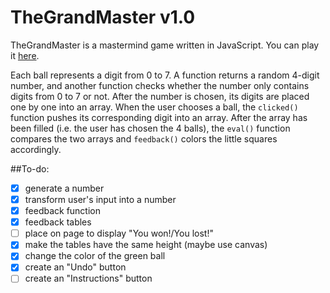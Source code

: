 # TheGrandMaster v1.0
TheGrandMaster is a mastermind game written in JavaScript. You can play it [here](https://oanarosca.github.io/TheGrandMaster).

Each ball represents a digit from 0 to 7. A function returns a random 4-digit number, and another function checks whether the number only contains digits from 0 to 7 or not. After the number is chosen, its digits are placed one by one into an array. When the user chooses a ball, the `clicked()` function pushes its corresponding digit into an array. After the array has been filled (i.e. the user has chosen the 4 balls), the `eval()` function compares the two arrays and `feedback()` colors the little squares accordingly.

##To-do:
- [x] generate a number
- [x] transform user's input into a number
- [x] feedback function
- [x] feedback tables
- [ ] place on page to display "You won!/You lost!"
- [x] make the tables have the same height (maybe use canvas)
- [x] change the color of the green ball
- [x] create an "Undo" button
- [ ] create an "Instructions" button
